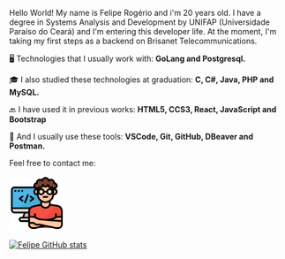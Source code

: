 <p align="left">
  Hello World!
  My name is Felipe Rogério and i'm 20 years old.
  I have a degree in Systems Analysis and Development by UNIFAP (Universidade Paraíso do Ceará) and I'm entering this developer life. 
  At the moment, I'm taking my first steps as a backend on Brisanet Telecommunications.
</p>
<p align="left">
  🖥️ Technologies that I usually work with: 
  <strong>GoLang and Postgresql.</strong>
</p>
<p align="left">
  🎓 I also studied these technologies at graduation: 
  <strong>C, C#, Java, PHP and MySQL.</strong>
</p>
<p align="left">
  🔙 I have used it in previous works: 
  <strong>HTML5, CCS3, React, JavaScript and Bootstrap</strong>
</p>
<p align="left">
  🔧 And I usually use these tools: 
  <strong>VSCode, Git, GitHub, DBeaver and Postman.</strong>
</p>
<p align="left">
  Feel free to contact me:
</p>
<p align="left">
<div align-itens="center">
<a href="https://github.com/frds1/portfolio" alt="Portfólio">
<img src="https://raw.githubusercontent.com/frds1/frds1/main/Icons/programador.png" height="100" width="100" /></a>
</div>
</p>

[![Felipe GitHub stats](https://github-readme-stats.vercel.app/api?username=frds1&count_private=true&show_icons=true&theme=dracula)](https://github.com/anuraghazra/github-readme-stats)